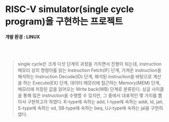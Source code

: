 # RISC-V simulator(single cycle program)을 구현하는 프로젝트

#### 개발 환경 : LINUX
<br/><br/> 
> single cycle은 크게 다섯 단계의 과정을 거치면서 진행이 되는데, instruction 메모리 상의 명령어를 읽는 Instruction Fetch(IF) 단계, 가져온 instruction을 해석하는 Instruction Decode(ID) 단계, 해석된 instruction을 바탕으로 계산을 하는 Execute(EX) 단계, 데이터 메모리에 접근하는 Memory(MEM) 단계, 메모리에 저장된 값을 읽어오는 Write back(WB) 단계로 분류된다. 싱글 사이클을 통해 많은 instruction을 수행할 수 있지만, 그 중에서 대표적인 몇 가지를 뽑아서 구현하고자 하였다. R-type에 속하는 add, I-type에 속하는 addi, ld, jalr, S-type에 속하는 sd, SB-type에 속하는 beq, UJ-type에 속하는 jal을 구현하였다.

